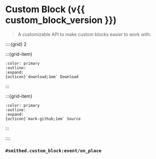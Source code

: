 # Custom Block (v{{ custom_block_version }})
> A customizable API to make custom blocks easier to work with.

::::{grid} 2

:::{grid-item}
```{button-link} https://api.smithed.dev/download?pack=smithed:custom-block
:color: primary
:outline:
:expand:
{octicon}`download;1em` Download
```
:::

:::{grid-item}
```{button-link} https://github.com/Smithed-MC/Libraries/tree/main/smithed_libraries/packs/custom-block/
:color: primary
:outline:
:expand:
{octicon}`mark-github;1em` Source
```
:::

::::


### `#smithed.custom_block:event/on_place`

```{include} custom-block/on_place.md
```


